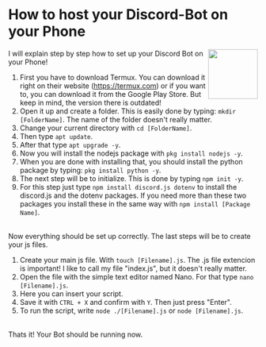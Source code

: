 # How to host your Discord-Bot on your Phone
<img align="right" width="100" height="100" src="https://play-lh.googleusercontent.com/m3oqSZCwmitiZ-Im-CQu_rqT5eLHilOp5IudBynv3COJUumFzuQaP2dgTDxRL_03f4x2=s180-rw">
I will explain step by step how to set up your Discord Bot on your Phone!


1. First you have to download Termux. You can download it right on their website (https://termux.com) or if you want to, you can download it from the Google Play Store. But keep in mind, the version there is outdated!
2. Open it up and create a folder. This is easily done by typing: ```mkdir [FolderName]```. The name of the folder doesn't really matter.
3. Change your current directory with ```cd [FolderName]```.
4. Then type ```apt update```.
5. After that type ```apt upgrade -y```.
6. Now you will install the nodejs package with ```pkg install nodejs -y```.
7. When you are done with installing that, you should install the python package by typing: ```pkg install python -y```.
8. The next step will be to initialize. This is done by typing ```npm init -y```.
9. For this step just type ```npm install discord.js dotenv``` to install the discord.js and the dotenv packages. If you need more than these two packages you install these in the same way with ```npm install [Package Name]```.

<br>Now everything should be set up correctly. The last steps will be to create your js files.

1. Create your main js file. With ```touch [Filename].js```. The .js file extencion is important! I like to call my file "index.js", but it doesn't really matter.
2. Open the file with the simple text editor named Nano. For that type ```nano [Filename].js```.
3. Here you can insert your script.
4. Save it with ```CTRL + X``` and confirm with ```Y```. Then just press "Enter".
5. To run the script, write ```node ./[Filename].js``` or ```node [Filename].js```.

<br>Thats it! Your Bot should be running now.
